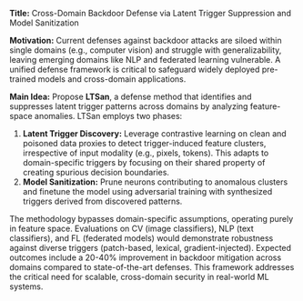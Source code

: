 **Title:** Cross-Domain Backdoor Defense via Latent Trigger Suppression and Model Sanitization  

**Motivation:** Current defenses against backdoor attacks are siloed within single domains (e.g., computer vision) and struggle with generalizability, leaving emerging domains like NLP and federated learning vulnerable. A unified defense framework is critical to safeguard widely deployed pre-trained models and cross-domain applications.  

**Main Idea:** Propose **LTSan**, a defense method that identifies and suppresses latent trigger patterns across domains by analyzing feature-space anomalies. LTSan employs two phases:  
1. **Latent Trigger Discovery:** Leverage contrastive learning on clean and poisoned data proxies to detect trigger-induced feature clusters, irrespective of input modality (e.g., pixels, tokens). This adapts to domain-specific triggers by focusing on their shared property of creating spurious decision boundaries.  
2. **Model Sanitization:** Prune neurons contributing to anomalous clusters and finetune the model using adversarial training with synthesized triggers derived from discovered patterns.  

The methodology bypasses domain-specific assumptions, operating purely in feature space. Evaluations on CV (image classifiers), NLP (text classifiers), and FL (federated models) would demonstrate robustness against diverse triggers (patch-based, lexical, gradient-injected). Expected outcomes include a 20-40% improvement in backdoor mitigation across domains compared to state-of-the-art defenses. This framework addresses the critical need for scalable, cross-domain security in real-world ML systems.